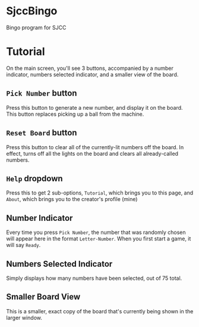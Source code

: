 # SjccBingo
Bingo program for SJCC

# Tutorial
On the main screen, you'll see 3 buttons, accompanied by a number indicator, numbers selected indicator, and a smaller view of the board.

## `Pick Number` button
Press this button to generate a new number, and display it on the board. This button replaces picking up a ball from the machine.

## `Reset Board` button
Press this button to clear all of the currently-lit numbers off the board. In effect, turns off all the lights on the board and clears all already-called numbers.

## `Help` dropdown
Press this to get 2 sub-options, `Tutorial`, which brings you to this page, and `About`, which brings you to the creator's profile (mine)

## Number Indicator
Every time you press `Pick Number`, the number that was randomly chosen will appear here in the format `Letter-Number`. When you first start a game, it will say `Ready`.

## Numbers Selected Indicator
Simply displays how many numbers have been selected, out of 75 total.

## Smaller Board View
This is a smaller, exact copy of the board that's currently being shown in the larger window.
